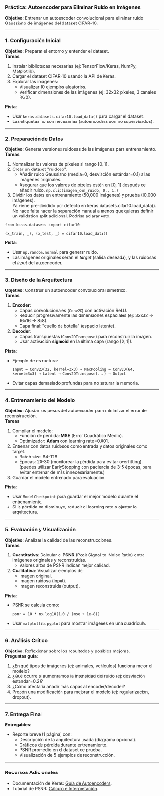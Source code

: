 ### **Práctica: Autoencoder para Eliminar Ruido en Imágenes**  

**Objetivo**: Entrenar un autoencoder convolucional para eliminar ruido Gaussiano de imágenes del dataset CIFAR-10.  

---

### **1. Configuración Inicial**  
**Objetivo**: Preparar el entorno y entender el dataset.  
**Tareas**:  
1. Instalar bibliotecas necesarias (ej: TensorFlow/Keras, NumPy, Matplotlib).  
2. Cargar el dataset CIFAR-10 usando la API de Keras.  
3. Explorar las imágenes:  
   - Visualizar 10 ejemplos aleatorios.  
   - Verificar dimensiones de las imágenes (ej: 32x32 píxeles, 3 canales RGB).  

**Pista**:  
- Usar `keras.datasets.cifar10.load_data()` para cargar el dataset.  
- Las etiquetas no son necesarias (autoencoders son no supervisados).  

---

### **2. Preparación de Datos**  
**Objetivo**: Generar versiones ruidosas de las imágenes para entrenamiento.  
**Tareas**:  
1. Normalizar los valores de píxeles al rango [0, 1].  
2. Crear un dataset "ruidoso":  
   - Añadir ruido Gaussiano (media=0, desviación estándar=0.1) a las imágenes originales.  
   - Asegurar que los valores de píxeles estén en [0, 1] después de añadir ruido.   `np.clip(imagen_con_ruido, 0., 1.)`
3. Dividir los datos en entrenamiento (50,000 imágenes) y prueba (10,000 imágenes).  
Ya viene pre-dividido por defecto en keras.datasets.cifar10.load_data(). No hace falta hacer la separación manual a menos que quieras definir un validation split adicional. Podrías aclarar esto.
```
from keras.datasets import cifar10

(x_train, _), (x_test, _) = cifar10.load_data()
```

**Pista**:  
- Usar `np.random.normal` para generar ruido.  
- Las imágenes originales serán el *target* (salida deseada), y las ruidosas el *input* del autoencoder.  

---

### **3. Diseño de la Arquitectura**  
**Objetivo**: Construir un autoencoder convolucional simétrico.  
**Tareas**:  
1. **Encoder**:  
   - Capas convolucionales (`Conv2D`) con activación ReLU.  
   - Reducir progresivamente las dimensiones espaciales (ej: 32x32 → 16x16 → 8x8).  
   - Capa final: "cuello de botella" (espacio latente).  
2. **Decoder**:  
   - Capas transpuestas (`Conv2DTranspose`) para reconstruir la imagen.  
   - Usar activación **sigmoid** en la última capa (rango [0, 1]).  

**Pista**:  
- Ejemplo de estructura:  
  ```
  Input → Conv2D(32, kernel=3x3) → MaxPooling → Conv2D(64, kernel=3x3) → Latent → Conv2DTranspose(...) → Output
  ```  
- Evitar capas demasiado profundas para no saturar la memoria.  

---

### **4. Entrenamiento del Modelo**  
**Objetivo**: Ajustar los pesos del autoencoder para minimizar el error de reconstrucción.  
**Tareas**:  
1. Compilar el modelo:  
   - Función de pérdida: **MSE** (Error Cuadrático Medio).  
   - Optimizador: **Adam** con learning rate=0.001.  
2. Entrenar con datos ruidosos como entrada y datos originales como target.  
   - Batch size: 64-128.  
   - Épocas: 20-30 (monitorear la pérdida para evitar overfitting).  (puedes utilizar EarlyStopping con paciencia de 3-5 épocas, para evitar entrenar de más innecesariamente.)
3. Guardar el modelo entrenado para evaluación.  

**Pista**:  
- Usar `ModelCheckpoint` para guardar el mejor modelo durante el entrenamiento.  
- Si la pérdida no disminuye, reducir el learning rate o ajustar la arquitectura.  

---

### **5. Evaluación y Visualización**  
**Objetivo**: Analizar la calidad de las reconstrucciones.  
**Tareas**:  
1. **Cuantitativa**: Calcular el **PSNR** (Peak Signal-to-Noise Ratio) entre imágenes originales y reconstruidas.  
   - Valores altos de PSNR indican mejor calidad.  
2. **Cualitativa**: Visualizar ejemplos de:  
   - Imagen original.  
   - Imagen ruidosa (input).  
   - Imagen reconstruida (output).  

**Pista**:  
- PSNR se calcula como:  
  ```
  psnr = 10 * np.log10(1.0 / (mse + 1e-8))
  ```  
- Usar `matplotlib.pyplot` para mostrar imágenes en una cuadrícula.  

---

### **6. Análisis Crítico**  
**Objetivo**: Reflexionar sobre los resultados y posibles mejoras.  
**Preguntas guía**:  
1. ¿En qué tipos de imágenes (ej: animales, vehículos) funciona mejor el modelo?  
2. ¿Qué ocurre si aumentamos la intensidad del ruido (ej: desviación estándar=0.2)?  
3. ¿Cómo afectaría añadir más capas al encoder/decoder?  
4. Propón una modificación para mejorar el modelo (ej: regularización, dropout).  

---

### **7. Entrega Final**  
**Entregables**:  
- Reporte breve (1 página) con:  
  - Descripción de la arquitectura usada (diagrama opcional).  
  - Gráficos de pérdida durante entrenamiento.  
  - PSNR promedio en el dataset de prueba.  
  - Visualización de 5 ejemplos de reconstrucción.  

---

### **Recursos Adicionales**  
- Documentación de Keras: [Guía de Autoencoders](https://keras.io/examples/generative/autoencoder/).  
- Tutorial de PSNR: [Cálculo e Interpretación](https://en.wikipedia.org/wiki/Peak_signal-to-noise_ratio).  

